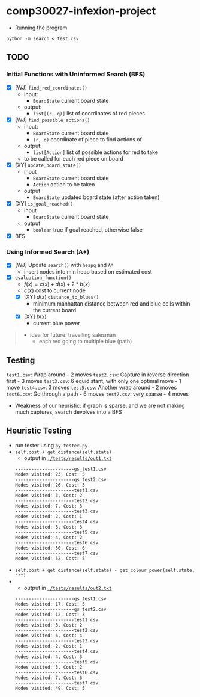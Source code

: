 # comp30027-infexion-project

* Running the program
```
python -m search < test.csv
```

## TODO
### Initial Functions with Uninformed Search (BFS)
* [x] [WJ] `find_red_coordinates()`
  * input:
    * `BoardState` current board state
  * output:
    * `list[(r, q)]` list of coordinates of red pieces
* [x] [WJ] `find_possible_actions()`
  * input: 
    * `BoardState` current board state
    * `(r, q)` coordinate of piece to find actions of
  * output: 
    * `list[Action]` list of possible actions for red to take 
  * to be called for each red piece on board
* [x] [XY] `update_board_state()`
  * input
    * `BoardState` current board state
    * `Action` action to be taken
  * output
    * `BoardState` updated board state (after action taken)
* [x] [XY] `is_goal_reached()`
  * input
    * `BoardState` current board state
  * output
    * `boolean` true if goal reached, otherwise false
* [x] BFS 

### Using Informed Search (A*)
* [x] [WJ] Update `search()` with `heapq` and `A*`
  * insert nodes into min heap based on estimated cost
* [x] `evaluation_function()`
  * $f(x) = c(x) + d(x) + 2*b(x)$
  * $c(x)$ cost to current node
  * [x] [XY] $d(x)$ `distance_to_blues()`
    * minimum manhattan distance between red and blue cells within the current board
  * [x] [XY] $b(x)$
    * current blue power

> * idea for future: travelling salesman
>   * each red going to multiple blue (path)

## Testing

`test1.csv`: Wrap around - 2 moves
`test2.csv`: Capture in reverse direction first - 3 moves
`test3.csv`: 6 equidistant, with only one optimal move - 1 move
`test4.csv`: 3 moves
`test5.csv`: Another wrap around - 2 moves
`test6.csv`: Go through a path - 6 moves
`test7.csv`: very sparse - 4 moves
  - Weakness of our heuristic: if graph is sparse, and we are not making much captures, search devolves into a BFS

## Heuristic Testing
* run tester using `py tester.py`
* `self.cost + get_distance(self.state)`
  * output in [`./tests/results/out1.txt`](./tests/results/out1.txt)
  ```
  ----------------------gs_test1.csv
  Nodes visited: 23, Cost: 5
  ----------------------gs_test2.csv
  Nodes visited: 26, Cost: 3
  ----------------------test1.csv
  Nodes visited: 3, Cost: 2
  ----------------------test2.csv
  Nodes visited: 7, Cost: 3
  ----------------------test3.csv
  Nodes visited: 2, Cost: 1
  ----------------------test4.csv
  Nodes visited: 6, Cost: 3
  ----------------------test5.csv
  Nodes visited: 4, Cost: 2
  ----------------------test6.csv
  Nodes visited: 30, Cost: 6
  ----------------------test7.csv
  Nodes visited: 52, Cost: 5
  ```
* `self.cost + get_distance(self.state) - get_colour_power(self.state, "r")`
* * output in [`./tests/results/out2.txt`](./tests/results/out2.txt)
  ```
  ----------------------gs_test1.csv
  Nodes visited: 17, Cost: 5
  ----------------------gs_test2.csv
  Nodes visited: 12, Cost: 3
  ----------------------test1.csv
  Nodes visited: 3, Cost: 2
  ----------------------test2.csv
  Nodes visited: 6, Cost: 4
  ----------------------test3.csv
  Nodes visited: 2, Cost: 1
  ----------------------test4.csv
  Nodes visited: 4, Cost: 3
  ----------------------test5.csv
  Nodes visited: 3, Cost: 2
  ----------------------test6.csv
  Nodes visited: 7, Cost: 6
  ----------------------test7.csv
  Nodes visited: 49, Cost: 5
  ```